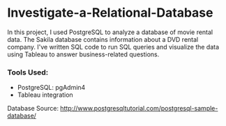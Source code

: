 # Investigate-a-Relational-Database

In this project, I used PostgreSQL to analyze a database of movie rental data. The Sakila database contains information about a DVD rental company. I've written SQL code to run SQL queries and visualize the data using Tableau to answer business-related questions.

### Tools Used:
- PostgreSQL: pgAdmin4 
- Tableau integration


Database Source: http://www.postgresqltutorial.com/postgresql-sample-database/

